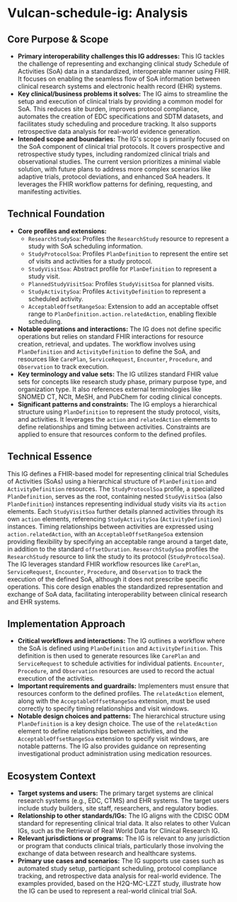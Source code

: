 # Vulcan-schedule-ig: Analysis

## Core Purpose & Scope

-   **Primary interoperability challenges this IG addresses:** This IG tackles the challenge of representing and exchanging clinical study Schedule of Activities (SoA) data in a standardized, interoperable manner using FHIR. It focuses on enabling the seamless flow of SoA information between clinical research systems and electronic health record (EHR) systems.
-   **Key clinical/business problems it solves:** The IG aims to streamline the setup and execution of clinical trials by providing a common model for SoA. This reduces site burden, improves protocol compliance, automates the creation of EDC specifications and SDTM datasets, and facilitates study scheduling and procedure tracking. It also supports retrospective data analysis for real-world evidence generation.
-   **Intended scope and boundaries:** The IG's scope is primarily focused on the SoA component of clinical trial protocols. It covers prospective and retrospective study types, including randomized clinical trials and observational studies. The current version prioritizes a minimal viable solution, with future plans to address more complex scenarios like adaptive trials, protocol deviations, and enhanced SoA headers. It leverages the FHIR workflow patterns for defining, requesting, and manifesting activities.

## Technical Foundation

-   **Core profiles and extensions:**
    -   `ResearchStudySoa`: Profiles the `ResearchStudy` resource to represent a study with SoA scheduling information.
    -   `StudyProtocolSoa`: Profiles `PlanDefinition` to represent the entire set of visits and activities for a study protocol.
    -   `StudyVisitSoa`: Abstract profile for `PlanDefinition` to represent a study visit.
    -   `PlannedStudyVisitSoa`: Profiles `StudyVisitSoa` for planned visits.
    -   `StudyActivitySoa`: Profiles `ActivityDefinition` to represent a scheduled activity.
    -   `AcceptableOffsetRangeSoa`: Extension to add an acceptable offset range to `PlanDefinition.action.relatedAction`, enabling flexible scheduling.
-   **Notable operations and interactions:** The IG does not define specific operations but relies on standard FHIR interactions for resource creation, retrieval, and updates. The workflow involves using `PlanDefinition` and `ActivityDefinition` to define the SoA, and resources like `CarePlan`, `ServiceRequest`, `Encounter`, `Procedure`, and `Observation` to track execution.
-   **Key terminology and value sets:** The IG utilizes standard FHIR value sets for concepts like research study phase, primary purpose type, and organization type. It also references external terminologies like SNOMED CT, NCIt, MeSH, and PubChem for coding clinical concepts.
-   **Significant patterns and constraints:** The IG employs a hierarchical structure using `PlanDefinition` to represent the study protocol, visits, and activities. It leverages the `action` and `relatedAction` elements to define relationships and timing between activities. Constraints are applied to ensure that resources conform to the defined profiles.

## Technical Essence

This IG defines a FHIR-based model for representing clinical trial Schedules of Activities (SoAs) using a hierarchical structure of `PlanDefinition` and `ActivityDefinition` resources. The `StudyProtocolSoa` profile, a specialized `PlanDefinition`, serves as the root, containing nested `StudyVisitSoa` (also `PlanDefinition`) instances representing individual study visits via its `action` elements. Each `StudyVisitSoa` further details planned activities through its own `action` elements, referencing `StudyActivitySoa` (`ActivityDefinition`) instances. Timing relationships between activities are expressed using `action.relatedAction`, with an `AcceptableOffsetRangeSoa` extension providing flexibility by specifying an acceptable range around a target date, in addition to the standard `offsetDuration`. `ResearchStudySoa` profiles the `ResearchStudy` resource to link the study to its protocol (`StudyProtocolSoa`). The IG leverages standard FHIR workflow resources like `CarePlan`, `ServiceRequest`, `Encounter`, `Procedure`, and `Observation` to track the execution of the defined SoA, although it does not prescribe specific operations. This core design enables the standardized representation and exchange of SoA data, facilitating interoperability between clinical research and EHR systems.

## Implementation Approach

-   **Critical workflows and interactions:** The IG outlines a workflow where the SoA is defined using `PlanDefinition` and `ActivityDefinition`. This definition is then used to generate resources like `CarePlan` and `ServiceRequest` to schedule activities for individual patients. `Encounter`, `Procedure`, and `Observation` resources are used to record the actual execution of the activities.
-   **Important requirements and guardrails:** Implementers must ensure that resources conform to the defined profiles. The `relatedAction` element, along with the `AcceptableOffsetRangeSoa` extension, must be used correctly to specify timing relationships and visit windows.
-   **Notable design choices and patterns:** The hierarchical structure using `PlanDefinition` is a key design choice. The use of the `relatedAction` element to define relationships between activities, and the `AcceptableOffsetRangeSoa` extension to specify visit windows, are notable patterns. The IG also provides guidance on representing investigational product administration using medication resources.

## Ecosystem Context

-   **Target systems and users:** The primary target systems are clinical research systems (e.g., EDC, CTMS) and EHR systems. The target users include study builders, site staff, researchers, and regulatory bodies.
-   **Relationship to other standards/IGs:** The IG aligns with the CDISC ODM standard for representing clinical trial data. It also relates to other Vulcan IGs, such as the Retrieval of Real World Data for Clinical Research IG.
-   **Relevant jurisdictions or programs:** The IG is relevant to any jurisdiction or program that conducts clinical trials, particularly those involving the exchange of data between research and healthcare systems.
-   **Primary use cases and scenarios:** The IG supports use cases such as automated study setup, participant scheduling, protocol compliance tracking, and retrospective data analysis for real-world evidence. The examples provided, based on the H2Q-MC-LZZT study, illustrate how the IG can be used to represent a real-world clinical trial SoA.
